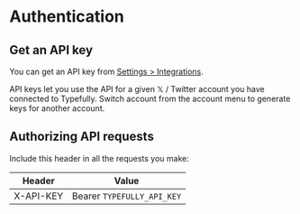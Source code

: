 # Authentication

## Get an API key

You can get an API key from [Settings > Integrations](https://typefully.com/?settings=integrations).

API keys let you use the API for a given 𝕏 / Twitter account you have connected to Typefully. Switch account from the account menu to generate keys for another account.

## Authorizing API requests

Include this header in all the requests you make:

| Header | Value |
|--------|-------|
| X-API-KEY | Bearer `TYPEFULLY_API_KEY` | 